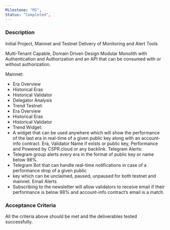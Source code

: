```yaml
---
Milestone: "M1",
Status: "Completed",
---
```

<!--lang:en--> 
### Description

Initial Project, Mainnet and Testnet Delivery of Monitoring and Alert Tools

Multi-Tenant Capable, Domain Driven Design Modular Monolith with Authentication and Authorization and an API that can be consumed with or without authorization.

Mainnet:
- Era Overview
- Historical Eras
- Historical Validator
- Delegator Analysis
- Trend
Testnet:
- Era Overview
- Historical Eras
- Historical Validator
- Trend
Widget:
- A widget that can be used anywhere which will show the performance of the last era in real-time of a given public key along with an account-info contract.
Era, Validator Name if exists or public key, Performance and Powered by CSPR.cloud or any backlink. 
Telegram Alerts:
- Telegram group alerts every era in the format of public key or name below 98%.
- Telegram Bot that can handle real-time notifications in case of a performance drop of a given public
- key which can be unclaimed, paused, unpaused for both testnet and mainnet.
Email Alerts
- Subscribing to the newsletter will allow validators to receive email if their performance is below 98% and account-info contract’s email is a match.



### Acceptance Criteria
All the criteria above should be met and the deliverables tested successfully.

